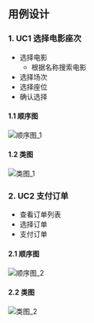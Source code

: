 ## 用例设计

### 1. UC1 选择电影座次

* 选择电影
	+ 根据名称搜索电影
* 选择场次
* 选择座位
* 确认选择

#### 1.1 顺序图

![顺序图_1](https://github.com/SYSU-BronzeTiki/Documents/blob/master/image/ECB/ECB-UC1.png)

#### 1.2 类图

![类图_1](https://github.com/SYSU-BronzeTiki/Documents/blob/master/image/ECB/ECB-UC1-2.png)


### 2. UC2 支付订单

* 查看订单列表
* 选择订单
* 支付订单

#### 2.1 顺序图

![顺序图_2](https://github.com/SYSU-BronzeTiki/Documents/blob/master/image/ECB/ECB-UC2-1.png)

#### 2.2 类图

![类图_2](https://github.com/SYSU-BronzeTiki/Documents/blob/master/image/ECB/ECB-UC2-2.png)

